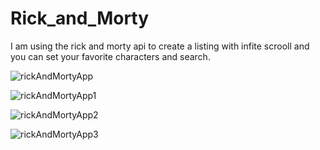 # Rick_and_Morty

I am using the rick and morty api to create a listing with infite scrooll and you can set your favorite characters and search.

![rickAndMortyApp](https://user-images.githubusercontent.com/75041514/192328400-1d3c46fc-02c1-4a7b-bc6c-5f120b11d0a1.png)

![rickAndMortyApp1](https://user-images.githubusercontent.com/75041514/192328612-80f95dc6-073b-4a7f-87cb-124a3e588cdc.png)
 
![rickAndMortyApp2](https://user-images.githubusercontent.com/75041514/192328636-cb5fbb65-42f5-461b-aa7e-2142198fd818.png)
 
![rickAndMortyApp3](https://user-images.githubusercontent.com/75041514/192328654-efdcaf03-fc56-4f1e-8d36-478cf600f85a.png)

